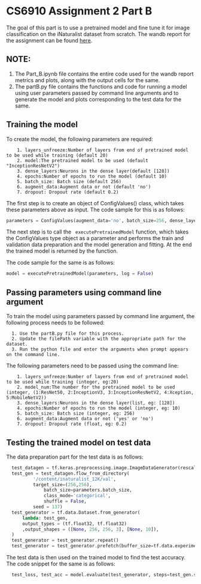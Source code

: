 # CS6910 Assignment 2 Part B

The goal of this part is to use a pretrained model and fine tune it for image classification on the iNaturalist dataset from scratch. The wandb report for the assignment can be found [here](https://wandb.ai/hithesh-sidhesh/Assignment_2/reports/CS6910-Assignment-2--VmlldzoxNzI3Nzcy).

## NOTE:

1. The Part_B.ipynb file contains the entire code used for the wandb report metrics and plots, along with the output cells for the same.
2. The partB.py file contains the functions and code for running a model using user parameters passed by command line arguments and to generate the model and plots corresponding to the test data for the same.

## Training the model

To create the model, the following parameters are required:

        1. layers_unfreeze:Number of layers from end of pretrained model to be used while training (default 20)
        2. model:The pretrained model to be used (default "InceptionResNetV2")
        3. dense_layers:Neurons in the dense layer(default [128])
        4. epochs:Number of epochs to run the model (default 10)
        5. batch_size: Batch size (default 256)
        6. augment_data:Augment data or not (default 'no')
        7. dropout: Dropout rate (default 0.2)
        
The first step is to create an object of ConfigValues() class, which takes these parameters above as input. The code sample for this is as follows:

```python
parameters = ConfigValues(augment_data='no', batch_size=256, dense_layers=[128], dropout=0.2, epochs=5, layers_unfreeze=20, model="InceptionResNetV2")
```

The next step is to call the ``` executePretrainedModel``` function, which takes the ConfigValues type object as a parameter and performs the train and validation data preparation and the model generation and fitting. At the end the trained model is returned by the function.

The code sample for the same is as follows:

```python
model = executePretrainedModel(parameters, log = False)
```

## Passing parameters using command line argument

To train the model using parameters passed by command line argument, the following process needs to be followed:

      1. Use the partB.py file for this process.
      2. Update the filePath variable with the appropriate path for the dataset.
      3. Run the python file and enter the arguments when prompt appears on the command line.
      
The following parameters need to be passed using the command line:

        1. layers_unfreeze:Number of layers from end of pretrained model to be used while training (integer, eg:20)
        2. model_num:The number for the pretrained model to be used (integer, (1:ResNet50, 2:InceptionV3, 3:InceptionResNetV2, 4:Xception, 5:MobileNetV2))
        3. dense_layers:Neurons in the dense layer(list, eg: [128])
        4. epochs:Number of epochs to run the model (integer, eg: 10)
        5. batch_size: Batch size (integer, eg: 256)
        6. augment_data:Augment data or not ('yes' or 'no')
        7. dropout: Dropout rate (float, eg: 0.2)

## Testing the trained model on test data

The data preparation part for the test data is as follows:

```python
  test_datagen = tf.keras.preprocessing.image.ImageDataGenerator(rescale=1./255)
  test_gen = test_datagen.flow_from_directory(
          '/content/inaturalist_12K/val',
          target_size=(256,256),
              batch_size=parameters.batch_size,
              class_mode='categorical',
              shuffle = False,
          seed = 137)
  test_generator = tf.data.Dataset.from_generator(
      lambda: test_gen,
      output_types = (tf.float32, tf.float32)
      ,output_shapes = ([None, 256, 256, 3], [None, 10]),
  )
  test_generator = test_generator.repeat()
  test_generator = test_generator.prefetch(buffer_size=tf.data.experimental.AUTOTUNE)
```
The test data is then used on the trained model to find the test accuracy. The code snippet for the same is as follows:

```python
  test_loss, test_acc = model.evaluate(test_generator, steps=test_gen.samples//test_gen.batch_size, verbose=2)

```
